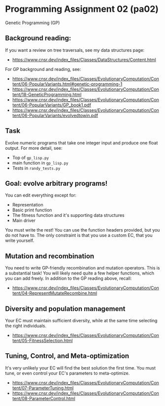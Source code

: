 # Programming Assignment 02 (pa02)
Genetic Programming (GP)

## Background reading:
If you want a review on tree traversals, see my data structures page:
* https://www.cnsr.dev/index_files/Classes/DataStructures/Content.html

For GP background and reading, see:
* https://www.cnsr.dev/index_files/Classes/EvolutionaryComputation/Content/06-PopularVariants.html#genetic-programming-1
* https://www.cnsr.dev/index_files/Classes/EvolutionaryComputation/Content/18-GeneticProgramming.html
* https://www.cnsr.dev/index_files/Classes/EvolutionaryComputation/Content/06-PopularVariants/GP_book1.pdf
* https://www.cnsr.dev/index_files/Classes/EvolutionaryComputation/Content/06-PopularVariants/evolvedtowin.pdf

## Task
Evolve numeric programs that take one integer input and produce one float output.
For more detail, see:
* Top of `gp_lisp.py`
* main function in `gp_lisp.py`
* Tests in `randy_tests.py`

## Goal: evolve arbitrary programs!
You can edit everything except for:
* Representation
* Basic print function
* The fitness function and it's supporting data structures
* Main driver

You must write the rest!
You can use the function headers provided,
but you do not have to.
The only constraint is that you use a custom EC,
that you write yourself.

## Mutation and recombination
You need to write GP-friendly recombination and mutation operators.
This is a substantial task!
You will likely need quite a few helper functions, which you can add freely.
In addition to the GP reading above, recall:
* https://www.cnsr.dev/index_files/Classes/EvolutionaryComputation/Content/04-RepresentMutateRecombine.html

## Diversity and population management
Your EC must maintain sufficient diversity,
while at the same time selecting the right individuals.
* https://www.cnsr.dev/index_files/Classes/EvolutionaryComputation/Content/05-FitnessSelection.html

## Tuning, Control, and Meta-optimization
It's very unlikely your EC will find the best solution the first time.
You must tune, or even control your EC's parameters to meta-optimize.
* https://www.cnsr.dev/index_files/Classes/EvolutionaryComputation/Content/07-ParameterTuning.html
* https://www.cnsr.dev/index_files/Classes/EvolutionaryComputation/Content/08-ParameterControl.html
